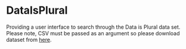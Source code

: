 # DataIsPlural
Providing a user interface to search through the Data is Plural data set.
Please note, CSV must be passed as an argument so please download dataset from [here](https://docs.google.com/spreadsheets/d/1wZhPLMCHKJvwOkP4juclhjFgqIY8fQFMemwKL2c64vk/edit#gid=0).
